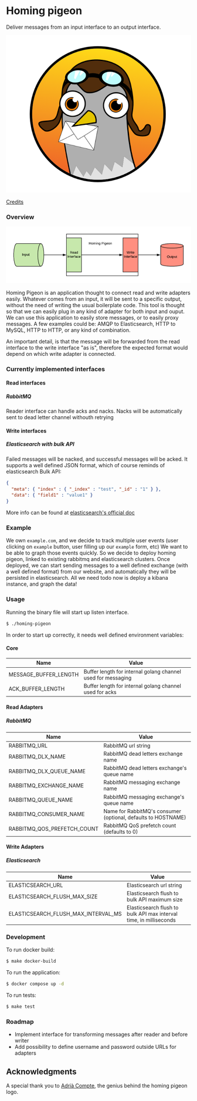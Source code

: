 # Homing pigeon

Deliver messages from an input interface to an output interface.

![](images/logo.png)

[Credits](#acknowledgments)

### Overview

![](images/diagram.png)

Homing Pigeon is an application thought to connect read and write adapters easily.
Whatever comes from an input, it will be sent to a specific output, without the need of writing the usual boilerplate code.
This tool is thought so that we can easily plug in any kind of adapter for both input and ouput.
We can use this application to easily store messages, or to easily proxy messages.
A few examples could be: AMQP to Elasticsearch, HTTP to MySQL, HTTP to HTTP, or any kind of combination.

An important detail, is that the message will be forwarded from the read interface to the write interface "as is", therefore the expected format would depend on which write adapter is connected.

### Currently implemented interfaces

#### Read interfaces

##### RabbitMQ
Reader interface can handle acks and nacks. Nacks will be automatically sent to dead letter channel withouth retrying

#### Write interfaces

##### Elasticsearch with bulk API

Failed messages will be nacked, and successful messages will be acked.
It supports a well defined JSON format, which of course reminds of elasticsearch Bulk API:

```json
{
  "meta": { "index" : { "_index" : "test", "_id" : "1" } },
  "data": { "field1" : "value1" }
}
```
More info can be found at [elasticsearch's official doc](https://www.elastic.co/guide/en/elasticsearch/reference/current/docs-bulk.html)

### Example

We own `example.com`, and we decide to track multiple user events (user clicking on `example` button, user filling up our `example` form, etc)
We want to be able to graph those events quickly.
So we decide to deploy homing pigeon, linked to existing rabbitmq and elasticsearch clusters.
Once deployed, we can start sending messages to a well defined exchange (with a well defined format) from our website,
and automatically they will be persisted in elasticsearch. All we need todo now is deploy a kibana instance, and graph the data!

### Usage

Running the binary file will start up listen interface.

```bash
$ ./homing-pigeon
```

In order to start up correctly, it needs well defined environment variables:

#### Core

| Name                                 | Value                                                              |
| ------------------------------------ | ------------------------------------------------------------------ |
| MESSAGE_BUFFER_LENGTH                | Buffer length for internal golang channel used for messaging       |
| ACK_BUFFER_LENGTH                    | Buffer length for internal golang channel used for acks            |

#### Read Adapters

##### RabbitMQ

| Name                                 | Value                                                              |
| ------------------------------------ | ------------------------------------------------------------------ |
| RABBITMQ_URL                         | RabbitMQ url string                                                |
| RABBITMQ_DLX_NAME                    | RabbitMQ dead letters exchange name                                |
| RABBITMQ_DLX_QUEUE_NAME              | RabbitMQ dead letters exchange's queue name                        |
| RABBITMQ_EXCHANGE_NAME               | RabbitMQ messaging exchange name                                   |
| RABBITMQ_QUEUE_NAME                  | RabbitMQ messaging exchange's queue name                           |
| RABBITMQ_CONSUMER_NAME               | Name for RabbitMQ's consumer (optional, defaults to HOSTNAME)      |
| RABBITMQ_QOS_PREFETCH_COUNT          | RabbitMQ QoS prefetch count (defaults to 0)                        |

#### Write Adapters

##### Elasticsearch

| Name                                 | Value                                                              |
| ------------------------------------ | ------------------------------------------------------------------ |
| ELASTICSEARCH_URL                    | Elasticsearch url string                                           |
| ELASTICSEARCH_FLUSH_MAX_SIZE         | Elasticsearch flush to bulk API maximum size                       |
| ELASTICSEARCH_FLUSH_MAX_INTERVAL_MS  | Elasticsearch flush to bulk API max interval time, in milliseconds |

### Development

To run docker build:
```bash
$ make docker-build
```

To run the application:
```bash
$ docker compose up -d
```

To run tests:
```bash
$ make test
```

### Roadmap

* Implement interface for transforming messages after reader and before writer
* Add possibility to define username and password outside URLs for adapters


## Acknowledgments

A special thank you to [Adrià Compte](https://dribbble.com/muniatu), the genius behind the homing pigeon logo.